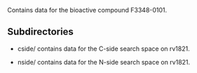 Contains data for the bioactive compound F3348-0101.

## Subdirectories

- cside/ contains data for the C-side search space on rv1821.

- nside/ contains data for the N-side search space on rv1821.

